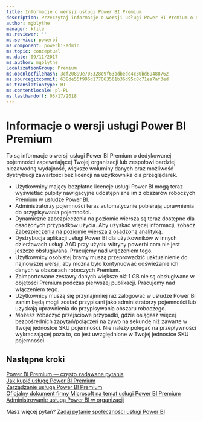 ```yaml
---
title: Informacje o wersji usługi Power BI Premium
description: Przeczytaj informacje o wersji usługi Power BI Premium o dedykowanej pojemności dla Twojej organizacji lub zespołu.
author: mgblythe
manager: kfile
ms.reviewer: ''
ms.service: powerbi
ms.component: powerbi-admin
ms.topic: conceptual
ms.date: 09/11/2017
ms.author: mgblythe
LocalizationGroup: Premium
ms.openlocfilehash: 3cf20899e705328c9f63bdbede4c30bd69488762
ms.sourcegitcommit: 638de55f996d177063561b36d95c8c71ea7af3ed
ms.translationtype: HT
ms.contentlocale: pl-PL
ms.lasthandoff: 05/17/2018
---
```

# <a name="power-bi-premium-release-notes"></a>Informacje o wersji usługi Power BI Premium
To są informacje o wersji usługi Power BI Premium o dedykowanej pojemności zapewniającej Twojej organizacji lub zespołowi bardziej niezawodną wydajność, większe woluminy danych oraz możliwość dystrybucji zawartości bez licencji na użytkownika dla przeglądarek.

* Użytkownicy mający bezpłatne licencje usługi Power BI mogą teraz wyświetlać pulpity nawigacyjne udostępniane im z obszarów roboczych Premium w usłudze Power BI.
* Administratorzy pojemności teraz automatycznie pobierają uprawnienia do przypisywania pojemności.
* Dynamiczne zabezpieczenia na poziomie wiersza są teraz dostępne dla osadzonych przypadków użycia. Aby uzyskać więcej informacji, zobacz [Zabezpieczenia na poziomie wiersza z osadzoną analityką](developer/embedded-row-level-security.md).
* Dystrybucja aplikacji usługi Power BI dla użytkowników w innych dzierżawach usługi AAD przy użyciu witryny powerbi.com nie jest jeszcze obsługiwana. Pracujemy nad włączeniem tego.
* Użytkownicy osobistej bramy muszą przeprowadzić uaktualnienie do najnowszej wersji, aby można było kontynuować odświeżanie ich danych w obszarach roboczych Premium.
* Zaimportowane zestawy danych większe niż 1 GB nie są obsługiwane w objętości Premium podczas pierwszej publikacji. Pracujemy nad włączeniem tego.
* Użytkownicy muszą się przynajmniej raz zalogować w usłudze Power BI zanim będą mogli zostać przypisani jako administratorzy pojemności lub uzyskają uprawnienia do przypisywania obszaru roboczego.
* Możesz zobaczyć przejściowe przypadki, gdzie osiągasz więcej bezpośrednich zapytań/połączeń na żywo na sekundę niż zawarte w Twojej jednostce SKU pojemności. Nie należy polegać na przepływności wykraczającej poza to, co jest uwzględnione w Twojej jednostce SKU pojemności.

## <a name="next-steps"></a>Następne kroki
[Power BI Premium — często zadawane pytania](service-premium-faq.md)  
[Jak kupić usługę Power BI Premium](service-admin-premium-purchase.md)  
[Zarządzanie usługą Power BI Premium](service-admin-premium-manage.md)  
[Oficjalny dokument firmy Microsoft na temat usługi Power BI Premium](https://aka.ms/pbipremiumwhitepaper)  
[Administrowanie usługą Power BI w organizacji](service-admin-administering-power-bi-in-your-organization.md)  

Masz więcej pytań? [Zadaj pytanie społeczności usługi Power BI](https://community.powerbi.com/)

